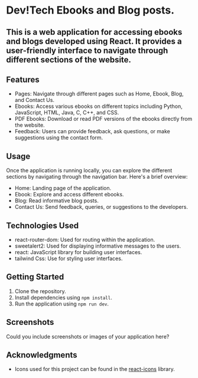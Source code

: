 # Dev!Tech Ebooks and Blog posts.

## This is a web application for accessing ebooks and blogs developed using React. It provides a user-friendly interface to navigate through different sections of the website.

## Features

- Pages: Navigate through different pages such as Home, Ebook, Blog, and Contact Us.
- Ebooks: Access various ebooks on different topics including Python, JavaScript, HTML, Java, C, C++, and CSS.
- PDF Ebooks: Download or read PDF versions of the ebooks directly from the website.
- Feedback: Users can provide feedback, ask questions, or make suggestions using the contact form.

## Usage
Once the application is running locally, you can explore the different sections by navigating through the navigation bar. Here's a brief overview:

- Home: Landing page of the application.
- Ebook: Explore and access different ebooks.
- Blog: Read informative blog posts.
- Contact Us: Send feedback, queries, or suggestions to the developers.

## Technologies Used

- react-router-dom: Used for routing within the application.
- sweetalert2: Used for displaying informative messages to the users.
- react: JavaScript library for building user interfaces.
- tailwind Css: Use for styling user interfaces.

## Getting Started

1. Clone the repository.
2. Install dependencies using `npm install`.
3. Run the application using `npm run dev`.

## Screenshots

Could you include screenshots or images of your application here?

## Acknowledgments

- Icons used for this project can be found in the [react-icons](https://react-icons.github.io/react-icons/) library.


